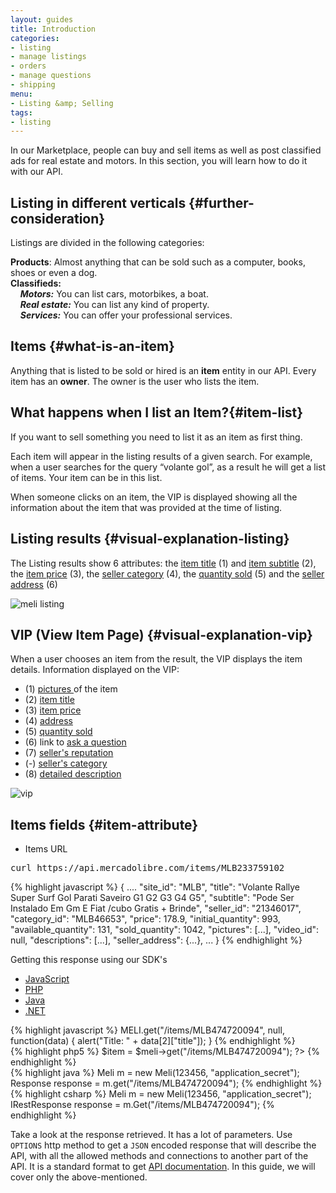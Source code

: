 ```yaml
---
layout: guides
title: Introduction
categories:
- listing
- manage listings
- orders
- manage questions
- shipping
menu:
- Listing &amp; Selling
tags:
- listing
---
```


In our Marketplace, people can buy and sell items as well as post classified ads for real estate and motors. In this section, you will learn how to do it with our API.

## Listing in different verticals {#further-consideration}

Listings are divided in the following categories:

**Products**: Almost anything that can be sold such as a computer, books, shoes or even a dog. <br/>
**Classifieds:**<br/>
&nbsp;&nbsp;&nbsp;&nbsp;***Motors:*** You can list cars, motorbikes, a boat.<br/>
&nbsp;&nbsp;&nbsp;&nbsp;***Real estate:*** You can list any kind of property.<br/>
&nbsp;&nbsp;&nbsp;&nbsp;***Services:*** You can offer your professional services.<br/>


## Items {#what-is-an-item}

Anything that is listed to be sold or hired is an <strong>item</strong> entity in our API.
Every item has an <strong>owner</strong>. The owner is the user who lists the item.

## What happens when I list an Item?{#item-list}

If you want to sell something you need to list it as an item as first thing.

Each item will appear in the listing results of a given search. For example, when a user searches for the query “volante gol”, as a result he will get a list of items. Your item can be in this list.

When someone clicks on an item, the VIP is displayed showing all the information about the item that was provided at the time of listing.


## Listing results {#visual-explanation-listing}

The Listing results show 6 attributes: the <a href="javascript:void(0)" onClick="goToByScroll('item-title')"> item title</a> (1) and <a href="javascript:void(0)" onClick="goToByScroll('item-title')">item subtitle</a> (2), the <a href="javascript:void(0)" onClick="goToByScroll('item-price')">item price</a> (3), the <a href="javascript:void(0)" onClick="goToByScroll('seller-category')">seller category</a> (4), the <a href="javascript:void(0)" onClick="goToByScroll('sold-quantity')">quantity sold</a> (5) and the <a href="javascript:void(0)" onClick="goToByScroll('seller-address')">seller address</a> (6)


![meli listing](/images/meli-listing.png)

## VIP (View Item Page) {#visual-explanation-vip}

When a user chooses an item from the result, the VIP displays the item details.
Information displayed on the VIP:
* (1) <a href="javascript:void(0)" onClick="goToByScroll('item-pictures')">pictures </a> of the item
* (2) <a href="javascript:void(0)" onClick="goToByScroll('item-title')">item title</a>
* (3) <a href="javascript:void(0)" onClick="goToByScroll('item-price')">item price</a>
* (4) <a href="javascript:void(0)" onClick="goToByScroll('seller-address')">address</a>
* (5) <a href="javascript:void(0)" onClick="goToByScroll('sold-quantity')">quantity sold</a>
* (6) link to [ask a question](/ask-a-question)
* (7) <a href="javascript:void(0)" onClick="goToByScroll('seller-reputation')">seller's reputation</a>
* (-) <a href="javascript:void(0)" onClick="goToByScroll('seller-category')"> seller's category</a>
* (8) <a href="javascript:void(0)" onClick="goToByScroll('detailed-decription')">detailed description</a>


![vip](/images/vip.png)

## Items fields {#item-attribute}

* Items URL
<pre class="terminal">
curl https://api.mercadolibre.com/items/MLB233759102
</pre>

{% highlight javascript %}
{
  ....
  "site_id": "MLB",
  "title": "Volante Rallye Super Surf Gol Parati Saveiro G1 G2 G3 G4 G5",
  "subtitle": "Pode Ser Instalado Em Gm E Fiat /cubo Gratis + Brinde",
  "seller_id": "21346017",
  "category_id": "MLB46653",
  "price": 178.9,
  "initial_quantity": 993,
  "available_quantity": 131,
  "sold_quantity": 1042,
  "pictures": [...],
  "video_id": null,
  "descriptions": [...],
  "seller_address": {...},
  ...
}
{% endhighlight %}


Getting this response using our SDK's

<div id="code">
	<ul>
		<li><a href="#js">JavaScript</a></li>
		<li><a href="#php">PHP</a></li>
		<li><a href="#java">Java</a></li>
		<li><a href="#net">.NET</a></li>
	</ul>
	<div>
		<div id="js">
{% highlight javascript %}
MELI.get("/items/MLB474720094", null, function(data) {
  alert("Title: " + data[2]["title"]);
}
{% endhighlight %}
		</div>
		<div id="php">
{% highlight php5 %}
<?php
$meli = new Meli(123456, "application_secret");

$item = $meli->get("/items/MLB474720094");
?>
{% endhighlight %}
		</div>
		<div id="java">
{% highlight java %}
Meli m = new Meli(123456, "application_secret");
Response response = m.get("/items/MLB474720094");
{% endhighlight %}
		</div>
		<div id="net">
{% highlight csharp %}
Meli m = new Meli(123456, "application_secret");
IRestResponse response = m.Get("/items/MLB474720094");
{% endhighlight %}
		</div>
	</div>
</div>

Take a look at the response retrieved. It has a lot of parameters. Use <code>OPTIONS</code> http method to get a <code>JSON</code> encoded response that will describe the API, with all the allowed methods and connections to another part of the API. It is a standard format to get [API documentation](/design-considerations/#options).
In this guide, we will cover only the above-mentioned.

<script>

  window.onload = function() { startDrawing(); }

  function startDrawing(){
      $("#code").tabNavigator();

  }
</script>

